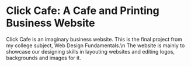 # Click Cafe: A Cafe and Printing Business Website

Click Cafe is an imaginary business website. This is the final project from my college subject, Web Design Fundamentals.\n
The website is mainly to showcase our designing skills in layouting websites and editing logos, backgrounds and images for it.
